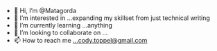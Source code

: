 - 👋 Hi, I’m @Matagorda
- 👀 I’m interested in ...expanding my skillset from just technical writing 
- 🌱 I’m currently learning ...anything   
- 💞️ I’m looking to collaborate on ... 
- 📫 How to reach me ...cody.toppel@gmail.com

<!---
Matagorda/Matagorda is a ✨ special ✨ repository because its `README.md` (this file) appears on your GitHub profile.
You can click the Preview link to take a look at your changes.
--->
